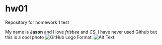 # hw01
Repository for homework 1
test

My name is **Jason** and I love *frisbee* and *CS*. I have never used Github but this is a cool photo ![GitHub Logo](/images/logo.png)
Format: ![Alt Text](url).
